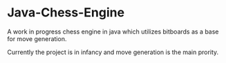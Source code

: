 # Java-Chess-Engine
A work in progress chess engine in java which utilizes bitboards as a base for move generation.

Currently the project is in infancy and move generation is the main prority.

